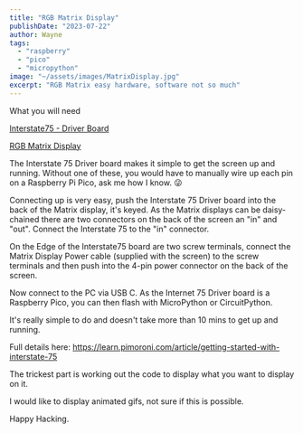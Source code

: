 ```yaml
---
title: "RGB Matrix Display"
publishDate: "2023-07-22"
author: Wayne
tags: 
  - "raspberry"
  - "pico"
  - "micropython"
image: "~/assets/images/MatrixDisplay.jpg"
excerpt: "RGB Matrix easy hardware, software not so much"
---
```


What you will need

[Interstate75 - Driver Board](https://shop.pimoroni.com/products/interstate-75-w?variant=40453881299027)

[RGB Matrix Display](https://thepihut.com/products/rgb-full-colour-led-matrix-panel-4mm-pitch-64x32-pixels
)

The Interstate 75 Driver board makes it simple to get the screen up and running. Without one of these, you would have to manually wire up each pin on a Raspberry Pi Pico, ask me how I know. 😜

Connecting up is very easy, push the Interstate 75 Driver board into the back of the Matrix display, it's keyed. As the Matrix displays can be daisy-chained there are two connectors on the back of the screen an "in" and "out". Connect the Interstate 75 to the "in" connector. 

On the Edge of the Interstate75 board are two screw terminals, connect the Matrix Display Power cable (supplied with the screen) to the screw terminals and then push into the 4-pin power connector on the back of the screen. 

Now connect to the PC via USB C. As the Internet 75 Driver board is a Raspberry Pico, you can then flash with MicroPython or CircuitPython. 

It's really simple to do and doesn't take more than 10 mins to get up and running. 

Full details here: https://learn.pimoroni.com/article/getting-started-with-interstate-75

The trickest part is working out the code to display what you want to display on it. 

I would like to display animated gifs, not sure if this is possible. 

Happy Hacking.